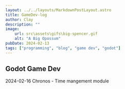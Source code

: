 ```yaml
---
layout: ../../layouts/MarkdownPostLayout.astro
title: GameDev-log
author: Clay
description: ""
image:
    url: src\assets\gifs\big-spencer.gif
    alt: "A Big Opossum"
pubDate: 2024-02-13
tags: ["programming", "blog", "game dev", "godot"]
---
```


## Godot Game Dev

2024-02-16
Chronos - Time mangement module